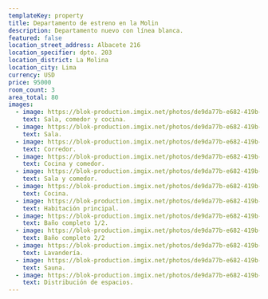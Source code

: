 ```yaml
---
templateKey: property
title: Departamento de estreno en la Molin
description: Departamento nuevo con línea blanca.
featured: false
location_street_address: Albacete 216
location_specifier: dpto. 203
location_district: La Molina
location_city: Lima
currency: USD
price: 95000
room_count: 3
area_total: 80
images:
  - image: https://blok-production.imgix.net/photos/de9da77b-e682-419b-822c-6994c87db8ad/1600341996_f3de2ae9.jpg?w=1070
    text: Sala, comedor y cocina.
  - image: https://blok-production.imgix.net/photos/de9da77b-e682-419b-822c-6994c87db8ad/1600342000_0a037444.jpg?w=1070
    text: Sala.
  - image: https://blok-production.imgix.net/photos/de9da77b-e682-419b-822c-6994c87db8ad/1600341994_5cedc5b0.jpg?w=1070
    text: Corredor.
  - image: https://blok-production.imgix.net/photos/de9da77b-e682-419b-822c-6994c87db8ad/1600341999_9213b797.jpg?w=1070
    text: Cocina y comedor.
  - image: https://blok-production.imgix.net/photos/de9da77b-e682-419b-822c-6994c87db8ad/1600342004_135a94ec.jpg?w=1070
    text: Sala y comedor.
  - image: https://blok-production.imgix.net/photos/de9da77b-e682-419b-822c-6994c87db8ad/1600341997_a9f6e8e8.jpg?w=1070
    text: Cocina.
  - image: https://blok-production.imgix.net/photos/de9da77b-e682-419b-822c-6994c87db8ad/1600342005_562633da.jpg?w=1070
    text: Habitación principal.
  - image: https://blok-production.imgix.net/photos/de9da77b-e682-419b-822c-6994c87db8ad/1600341992_6dd25077.jpg?w=1070
    text: Baño completo 1/2.
  - image: https://blok-production.imgix.net/photos/de9da77b-e682-419b-822c-6994c87db8ad/1600341993_ca6f43ec.jpg?w=1070
    text: Baño completo 2/2
  - image: https://blok-production.imgix.net/photos/de9da77b-e682-419b-822c-6994c87db8ad/1600341991_824512e5.jpg?w=1070
    text: Lavandería.
  - image: https://blok-production.imgix.net/photos/de9da77b-e682-419b-822c-6994c87db8ad/1600342000_a5dbdb57.jpg?w=1070
    text: Sauna.
  - image: https://blok-production.imgix.net/photos/de9da77b-e682-419b-822c-6994c87db8ad/1600760093_3f19b6d0.png?bg=E8F6F7
    text: Distribución de espacios.
---
```


